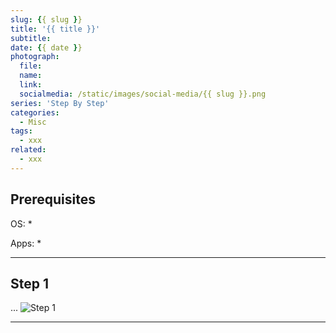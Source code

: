 ```yaml
---
slug: {{ slug }}
title: '{{ title }}'
subtitle: 
date: {{ date }}
photograph: 
  file: 
  name: 
  link: 
  socialmedia: /static/images/social-media/{{ slug }}.png
series: 'Step By Step'
categories:
  - Misc
tags:
  - xxx
related:
  - xxx
---
```


<!-- more -->

## Prerequisites

OS:
    *

Apps:
    *

---

## Step 1
...
![Step 1](folder/file)

---

